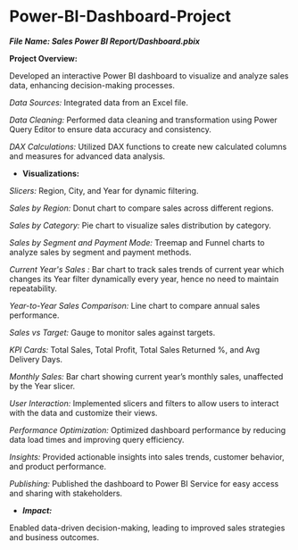 # Power-BI-Dashboard-Project
**_File Name: Sales Power BI Report/Dashboard.pbix_**

**Project Overview:**

Developed an interactive Power BI dashboard to visualize and analyze sales data, enhancing decision-making processes.

_Data Sources:_ Integrated data from an Excel file.

_Data Cleaning:_ Performed data cleaning and transformation using Power Query Editor to ensure data accuracy and consistency.

_DAX Calculations:_ Utilized DAX functions to create new calculated columns and measures for advanced data analysis.

* **Visualizations:**
  
_Slicers:_ Region, City, and Year for dynamic filtering.

_Sales by Region:_ Donut chart to compare sales across different regions.

_Sales by Category:_ Pie chart to visualize sales distribution by category.

_Sales by Segment and Payment Mode:_ Treemap and Funnel charts to analyze sales by segment and payment methods.

_Current Year's Sales :_ Bar chart to track sales trends of current year which changes its Year filter dynamically every year, hence no need to maintain repeatability.

_Year-to-Year Sales Comparison:_ Line chart to compare annual sales performance.

_Sales vs Target:_ Gauge to monitor sales against targets.

_KPI Cards:_ Total Sales, Total Profit, Total Sales Returned %, and Avg Delivery Days.

_Monthly Sales:_ Bar chart showing current year’s monthly sales, unaffected by the Year slicer.

_User Interaction:_ Implemented slicers and filters to allow users to interact with the data and customize their views.

_Performance Optimization:_ Optimized dashboard performance by reducing data load times and improving query efficiency.

_Insights:_ Provided actionable insights into sales trends, customer behavior, and product performance.

_Publishing:_ Published the dashboard to Power BI Service for easy access and sharing with stakeholders.

* **_Impact:_**

Enabled data-driven decision-making, leading to improved sales strategies and business outcomes.
